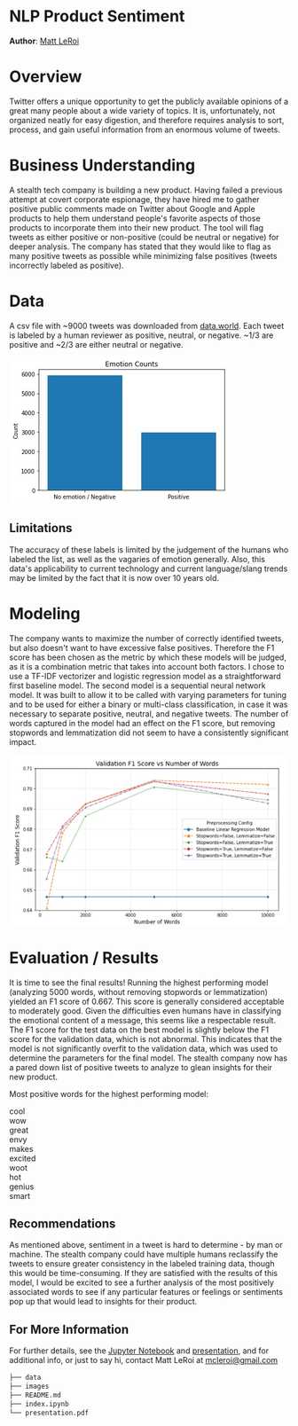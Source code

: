 # NLP Product Sentiment

**Author**: [Matt LeRoi](mailto:mcleroi@gmail.com) 

# Overview

Twitter offers a unique opportunity to get the publicly available opinions of a great many people about a wide variety of topics. It is, unfortunately, not organized neatly for easy digestion, and therefore requires analysis to sort, process, and gain useful information from an enormous volume of tweets.

# Business Understanding

A stealth tech company is building a new product. Having failed a previous attempt at covert corporate espionage, they have hired me to gather positive public comments made on Twitter about Google and Apple products to help them understand people's favorite aspects of those products to incorporate them into their new product. The tool will flag tweets as either positive or non-positive (could be neutral or negative) for deeper analysis. The company has stated that they would like to flag as many positive tweets as possible while minimizing false positives (tweets incorrectly labeled as positive).

# Data
A csv file with ~9000 tweets was downloaded from [data.world](https://data.world/crowdflower/brands-and-product-emotions). Each tweet is labeled by a human reviewer as positive, neutral, or negative. ~1/3 are positive and ~2/3 are either neutral or negative. 

![data](./images/data.jpg)

## Limitations
The accuracy of these labels is limited by the judgement of the humans who labeled the list, as well as the vagaries of emotion generally. Also, this data's applicability to current technology and current language/slang trends may be limited by the fact that it is now over 10 years old.

# Modeling

The company wants to maximize the number of correctly identified tweets, but also doesn't want to have excessive false positives. Therefore the F1 score has been chosen as the metric by which these models will be judged, as it is a combination metric that takes into account both factors.
I chose to use a TF-IDF vectorizer and logistic regression model as a straightforward first baseline model. The second model is a sequential neural network model. It was built to allow it to be called with varying parameters for tuning and to be used for either a binary or multi-class classification, in case it was necessary to separate positive, neutral, and negative tweets. The number of words captured in the model had an effect on the F1 score, but removing stopwords and lemmatization did not seem to have a consistently significant impact.

![f1_scores](./images/f1scores.jpg)

# Evaluation / Results

It is time to see the final results! Running the highest performing model (analyzing 5000 words, without removing stopwords or lemmatization) yielded an F1 score of 0.667. This score is generally considered acceptable to moderately good. Given the difficulties even humans have in classifying the emotional content of a message, this seems like a respectable result. The F1 score for the test data on the best model is slightly below the F1 score for the validation data, which is not abnormal. This indicates that the model is not significantly overfit to the validation data, which was used to determine the parameters for the final model. The stealth company now has a pared down list of positive tweets to analyze to glean insights for their new product.

Most positive words for the highest performing model:

cool           
wow            
great          
envy           
makes          
excited        
woot           
hot            
genius         
smart   

## Recommendations

As mentioned above, sentiment in a tweet is hard to determine - by man or machine. The stealth company could have multiple humans reclassify the tweets to ensure greater consistency in the labeled training data, though this would be time-consuming. If they are satisfied with the results of this model, I would be excited to see a further analysis of the most positively associated words to see if any particular features or feelings or sentiments pop up that would lead to insights for their product.

## For More Information

For further details, see the [Jupyter Notebook](./index.ipynb) and [presentation](./presentation.pdf), and for additional info, or just to say hi, contact Matt LeRoi at [mcleroi@gmail.com](mailto:mcleroi@gmail.com)

```
├── data
├── images
├── README.md
├── index.ipynb
└── presentation.pdf
``` 

